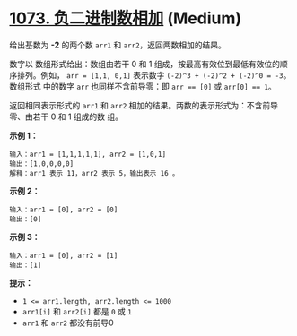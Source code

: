 # [1073. 负二进制数相加][link] (Medium)

[link]: https://leetcode.cn/problems/adding-two-negabinary-numbers/

给出基数为 **-2** 的两个数 `arr1` 和 `arr2`，返回两数相加的结果。

数字以 数组形式给出：数组由若干 0 和 1 组成，按最高有效位到最低有效位的顺序排列。例如， `arr = [1,1,
0,1]` 表示数字 `(-2)^3 + (-2)^2 + (-2)^0 = -3`。数组形式 中的数字 `arr` 也同样不含前导零：即 `arr ==
[0]` 或 `arr[0] == 1`。

返回相同表示形式的 `arr1` 和 `arr2` 相加的结果。两数的表示形式为：不含前导零、由若干 0 和 1 组成的数
组。

**示例 1：**

```
输入：arr1 = [1,1,1,1,1], arr2 = [1,0,1]
输出：[1,0,0,0,0]
解释：arr1 表示 11，arr2 表示 5，输出表示 16 。

```

**示例 2：**

```
输入：arr1 = [0], arr2 = [0]
输出：[0]

```

**示例 3：**

```
输入：arr1 = [0], arr2 = [1]
输出：[1]

```

**提示：**

- `1 <= arr1.length, arr2.length <= 1000`
- `arr1[i]` 和 `arr2[i]` 都是 `0` 或 `1`
- `arr1` 和 `arr2` 都没有前导0
